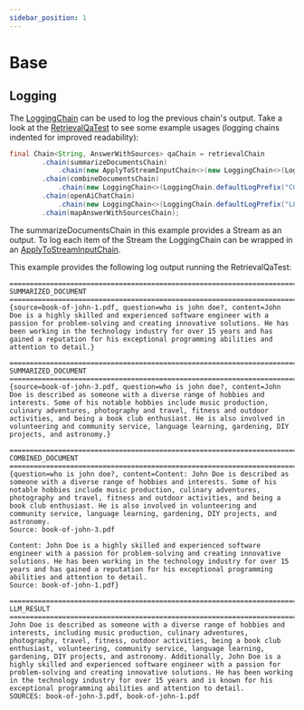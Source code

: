 ```yaml
---
sidebar_position: 1
---
```


# Base

## Logging
The [LoggingChain](https://github.com/cupybara/java-langchains/tree/master/src/main/java/io/github/cupybara/javalangchains/chains/base/logging/LoggingChain.java) can be used to log the previous chain's output.
Take a look at the [RetrievalQaTest](https://github.com/cupybara/java-langchains/tree/master/src/test/java/io/github/cupybara/javalangchains/usecases/RetrievalQaTest.java) to see some example usages (logging chains indented for improved readability):

```java
final Chain<String, AnswerWithSources> qaChain = retrievalChain
		.chain(summarizeDocumentsChain)
			.chain(new ApplyToStreamInputChain<>(new LoggingChain<>(LoggingChain.defaultLogPrefix("SUMMARIZED_DOCUMENT"))))
		.chain(combineDocumentsChain)
			.chain(new LoggingChain<>(LoggingChain.defaultLogPrefix("COMBINED_DOCUMENT")))
		.chain(openAiChatChain)
			.chain(new LoggingChain<>(LoggingChain.defaultLogPrefix("LLM_RESULT")))
		.chain(mapAnswerWithSourcesChain);
```

The summarizeDocumentsChain in this example provides a Stream as an output. To log each item of the Stream the LoggingChain can be wrapped in an 
[ApplyToStreamInputChain](https://github.com/cupybara/java-langchains/tree/master/src/main/java/io/github/cupybara/javalangchains/chains/base/ApplyToStreamInputChain.java).

This example provides the following log output running the RetrievalQaTest:

```
========================================================================================================================================================
SUMMARIZED_DOCUMENT
========================================================================================================================================================
{source=book-of-john-1.pdf, question=who is john doe?, content=John Doe is a highly skilled and experienced software engineer with a passion for problem-solving and creating innovative solutions. He has been working in the technology industry for over 15 years and has gained a reputation for his exceptional programming abilities and attention to detail.}

========================================================================================================================================================
SUMMARIZED_DOCUMENT
========================================================================================================================================================
{source=book-of-john-3.pdf, question=who is john doe?, content=John Doe is described as someone with a diverse range of hobbies and interests. Some of his notable hobbies include music production, culinary adventures, photography and travel, fitness and outdoor activities, and being a book club enthusiast. He is also involved in volunteering and community service, language learning, gardening, DIY projects, and astronomy.}

========================================================================================================================================================
COMBINED_DOCUMENT
========================================================================================================================================================
{question=who is john doe?, content=Content: John Doe is described as someone with a diverse range of hobbies and interests. Some of his notable hobbies include music production, culinary adventures, photography and travel, fitness and outdoor activities, and being a book club enthusiast. He is also involved in volunteering and community service, language learning, gardening, DIY projects, and astronomy.
Source: book-of-john-3.pdf

Content: John Doe is a highly skilled and experienced software engineer with a passion for problem-solving and creating innovative solutions. He has been working in the technology industry for over 15 years and has gained a reputation for his exceptional programming abilities and attention to detail.
Source: book-of-john-1.pdf}

========================================================================================================================================================
LLM_RESULT
========================================================================================================================================================
John Doe is described as someone with a diverse range of hobbies and interests, including music production, culinary adventures, photography, travel, fitness, outdoor activities, being a book club enthusiast, volunteering, community service, language learning, gardening, DIY projects, and astronomy. Additionally, John Doe is a highly skilled and experienced software engineer with a passion for problem-solving and creating innovative solutions. He has been working in the technology industry for over 15 years and is known for his exceptional programming abilities and attention to detail.
SOURCES: book-of-john-3.pdf, book-of-john-1.pdf
```